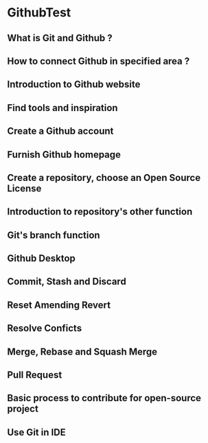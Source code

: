 # GithubTest

## What is Git and Github ?

## How to connect Github in specified area ?

## Introduction to Github website

## Find tools and inspiration

## Create a Github account

## Furnish Github homepage

## Create a repository, choose an Open Source License

## Introduction to repository's other function

## Git's branch function

## Github Desktop

## Commit, Stash and Discard

## Reset Amending Revert

## Resolve Conficts

## Merge, Rebase and Squash Merge

## Pull Request

## Basic process to contribute for open-source project

## Use Git in IDE
